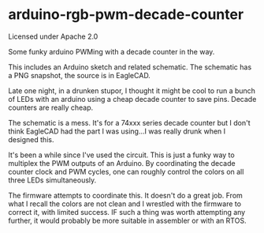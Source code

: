 arduino-rgb-pwm-decade-counter
==============================

Licensed under Apache 2.0

Some funky arduino PWMing with a decade counter in the way.

This includes an Arduino sketch and related schematic.  The schematic has a PNG snapshot, the source is in EagleCAD.

Late one night, in a drunken stupor, I thought it might be cool to run a bunch of LEDs with an arduino using a cheap decade counter to save pins.  Decade counters are really cheap.

The schematic is a mess.  It's for a 74xxx series decade counter but I don't think EagleCAD had the part I was using...I was really drunk when I designed this.

It's been a while since I've used the circuit.  This is just a funky way to multiplex the PWM outputs of an Arduino.  By coordinating the decade counter clock and PWM cycles, one can roughly control the colors on all three LEDs simultaneously.

The firmware attempts to coordinate this.  It doesn't do a great job.  From what I recall the colors are not clean and I wrestled with the firmware to correct it, with limited success.  IF such a thing was worth attempting any further, it would probably be more suitable in assembler or with an RTOS.
